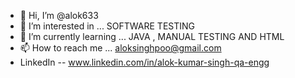 - 👋 Hi, I’m @alok633
- 👀 I’m interested in ... SOFTWARE TESTING
- 🌱 I’m currently learning ... JAVA , MANUAL TESTING AND HTML 
- 📫 How to reach me ... aloksinghpoo@gmail.com
- LinkedIn -- www.linkedin.com/in/alok-kumar-singh-qa-engg

<!---
alok633/alok633 is a ✨ special ✨ repository because its `README.md` (this file) appears on your GitHub profile.
You can click the Preview link to take a look at your changes.
--->
